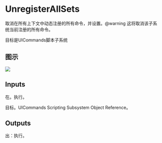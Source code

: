 # UnregisterAllSets

取消在所有上下文中动态注册的所有命令，并设置。@warning 这将取消该子系统当前注册的所有命令。

目标是UICommands脚本子系统

## 图示

![]($-20221218-18483075.png)

## Inputs

在。执行。

目标。UICommands Scripting Subsystem Object Reference。  

## Outputs

出：执行。